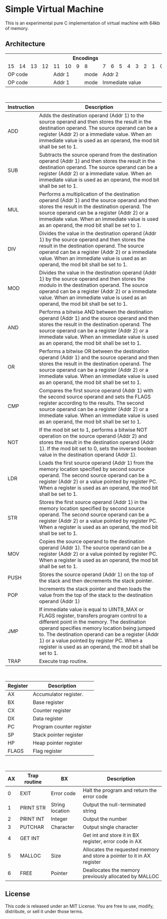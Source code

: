 # Simple Virtual Machine

This is an experimental pure C implementation of virtual machine with 64kb of memory.

## Architecture

<table>
	<tr> 
		<th colspan="16"> Encodings </th>
	</tr>
	<tr>
		<td> 15 </td>
		<td> 14 </td>
		<td> 13 </td>
		<td> 12 </td>
		<td> 11 </td>
		<td> 10 </td>
		<td> 9 </td>
		<td> 8 </td>
		<td> 7 </td>
		<td> 6 </td>
		<td> 5 </td>
		<td> 4 </td>
		<td> 3 </td>
		<td> 2 </td>
		<td> 1 </td>
		<td> 0 </td>
	</tr>
	<tr>
		<td colspan="4"> OP code </td>
		<td colspan="3"> Addr 1 </td>
		<td> mode </td>
		<td colspan="3"> Addr 2 </td>
		<td colspan="5"> </td>
	</tr>
	<tr>
		<td colspan="4"> OP code </td>
		<td colspan="3"> Addr 1 </td>
		<td> mode </td>
		<td colspan="8"> Immediate value </td>
	</tr>
</table>
<br>

Instruction | Description
-|-
ADD | Adds the destination operand (Addr 1) to the source operand and then stores the result in the destination operand. The source operand can be a register (Addr 2) or a immediate value. When an immediate value is used as an operand, the mod bit shall be set to 1.
SUB | Subtracts the source operand from the destination operand (Addr 1) and then stores the result in the destination operand. The source operand can be a register (Addr 2) or a immediate value. When an immediate value is used as an operand, the mod bit shall be set to 1.
MUL | Performs a multiplication of the destination operand (Addr 1) and the source operand and then stores the result in the destination operand. The source operand can be a register (Addr 2) or a immediate value. When an immediate value is used as an operand, the mod bit shall be set to 1.
DIV | Divides the value in the destination operand (Addr 1) by the source operand and then stores the result in the destination operand. The source operand can be a register (Addr 2) or a immediate value. When an immediate value is used as an operand, the mod bit shall be set to 1.
MOD | Divides the value in the destination operand (Addr 1) by the source operand and then stores the modulo in the destination operand. The source operand can be a register (Addr 2) or a immediate value. When an immediate value is used as an operand, the mod bit shall be set to 1.
AND | Performs a bitwise AND between the destination operand (Addr 1) and the source operand and then stores the result in the destination operand. The source operand can be a register (Addr 2) or a immediate value. When an immediate value is used as an operand, the mod bit shall be set to 1.
OR | Performs a bitwise OR between the destination operand (Addr 1) and the source operand and then stores the result in the destination operand. The source operand can be a register (Addr 2) or a immediate value. When an immediate value is used as an operand, the mod bit shall be set to 1.
CMP | Compares the first source operand (Addr 1) with the second source operand and sets the FLAGS register according to the results. The second source operand can be a register (Addr 2) or a immediate value. When an immediate value is used as an operand, the mod bit shall be set to 1.
NOT | If the mod bit set to 1, performs a bitwise NOT operation on the source operand (Addr 2) and stores the result in the destination operand (Addr 1). If the mod bit set to 0, sets the inverse boolean value in the destination operand (Addr 1).
LDR | Loads the first source operand (Addr 1) from the memory location specified by second source operand. The second source operand can be a register (Addr 2) or a value pointed by register PC. When a register is used as an operand, the mod bit shall be set to 1. 
STR | Stores the first source operand (Addr 1) in the memory location specified by second source operand. The second source operand can be a register (Addr 2) or a value pointed by register PC. When a register is used as an operand, the mod bit shall be set to 1. 
MOV | Copies the source operand to the destination operand (Addr 1). The source operand can be a register (Addr 2) or a value pointed by register PC. When a register is used as an operand, the mod bit shall be set to 1. 
PUSH | Stores the source operand (Addr 1) on the top of the stack and then decrements the stack pointer.
POP | Increments the stack pointer and then loads the value from the top of the stack to the destination operand (Addr 1)
JMP | If immediate value is equal to UINT8_MAX or FLAGS register, transfers program control to a different point in the memory. The destination operand specifies memory location being jumped to. The destination operand can be a register (Addr 1) or a value pointed by register PC. When a register is used as an operand, the mod bit shall be set to 1. 
TRAP | Execute trap routine.
<br>

 Register | Description
 -|-
AX | Accumulator register.
BX | Base register
CX | Counter register
DX | Data register
PC | Program counter register
SP | Stack pointer register
HP | Heap pointer register
FLAGS | Flag register
<br>

AX | Trap routine | BX | Description
 -|-|-|-
0 | EXIT | Error code | Halt the program and return the error code
1 | PRINT STR | String location | Output the null-terminated string  
2 | PRINT INT | Integer | Output the number
3 | PUTCHAR | Character | Output single character
4 | GET INT || Get int and store it in BX register, error code in AX
5 | MALLOC | Size | Allocates the requested memory and store a pointer to it in AX register
6 | FREE | Pointer | Deallocates the memory previously allocated by MALLOC

## License
This code is released under an MIT License. You are free to use, modify, distribute, or sell it under those terms.
